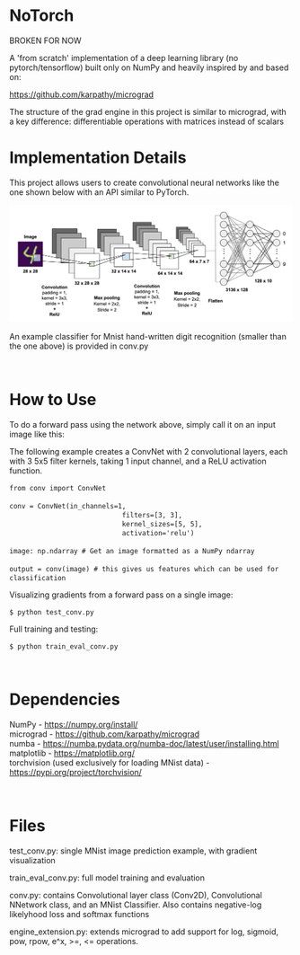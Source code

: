 <h1>NoTorch</h1>

BROKEN FOR NOW

A 'from scratch' implementation of a deep learning library (no pytorch/tensorflow) built only on NumPy
and heavily inspired by and based on:

https://github.com/karpathy/micrograd


The structure of the grad engine in this project is similar to micrograd, with a key difference: differentiable operations with matrices instead of scalars


<h1>Implementation Details</h1>
This project allows users to create convolutional neural networks like the one shown below with an API similar to PyTorch.


![alt text](./img/conv_net_example.png)



An example classifier for Mnist hand-written digit recognition (smaller than the one above) is provided in conv.py

<br>
<h1>How to Use</h1>
To do a forward pass using the network above, simply call it on an input image like this:


The following example creates a ConvNet with 2 convolutional layers, each with 3 5x5 filter kernels, 
taking 1 input channel, and a ReLU activation function.

```
from conv import ConvNet

conv = ConvNet(in_channels=1,
                            filters=[3, 3],
                            kernel_sizes=[5, 5],
                            activation='relu')

image: np.ndarray # Get an image formatted as a NumPy ndarray

output = conv(image) # this gives us features which can be used for classification

```


Visualizing gradients from a forward pass on a single image:

```
$ python test_conv.py
```

Full training and testing:
```
$ python train_eval_conv.py
```

<br>
<h1>Dependencies</h1>

NumPy - https://numpy.org/install/  
micrograd - https://github.com/karpathy/micrograd  
numba - https://numba.pydata.org/numba-doc/latest/user/installing.html  
matplotlib - https://matplotlib.org/  
torchvision (used exclusively for loading MNist data) - https://pypi.org/project/torchvision/  

<br>


<h1>Files</h1>

test_conv.py: single MNist image prediction example, with gradient visualization

train_eval_conv.py: full model training and evaluation

conv.py: contains Convolutional layer class (Conv2D), Convolutional NNetwork class, and an MNist Classifier. 
Also contains negative-log likelyhood loss and softmax functions

engine_extension.py: extends micrograd to add support for log, sigmoid, pow, rpow, e^x, >=, <= operations.
